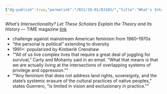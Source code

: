 ```yaml
---
{"dg-publish":true,"permalink":"/011/19-01/03102/","title":"What's Intersectionality?","tags":["SJS310"],"created":"2024-09-26T13:45:04.168-07:00","updated":"2024-09-26T15:32:03.912-07:00"}
---
```


*What’s Intersectionality? Let These Scholars Explain the Theory and Its History* — TIME magazine [link](https://time.com/5560575/intersectionality-theory/)

- challenge against mainstream American feminism from 1960–1970s
- “the personal is political” extending to diversity
- 1991+: popularized by Kimberlé Crenshaw
- ““All of us live complex lives that require a great deal of juggling for survival,” Carty and Mohanty said in an email. “What that means is that we are actually living at the intersections of overlapping systems of privilege and oppression.””
- ““Any feminism that does not address land rights, sovereignty, and the state’s systemic erasure of the cultural practices of native peoples,” states Guerrero, “is limited in vision and exclusionary in practice.””